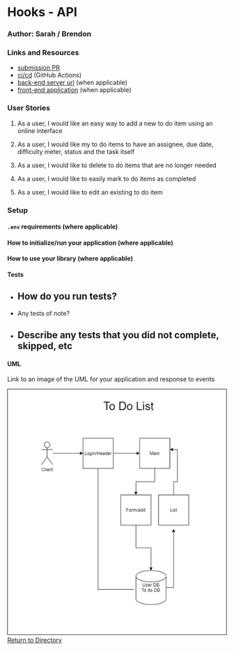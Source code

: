 # Hooks - API

### Author: Sarah / Brendon

### Links and Resources

- [submission PR]()
- [ci/cd]() (GitHub Actions)
- [back-end server url](http://xyz.com) (when applicable)
- [front-end application](http://xyz.com) (when applicable)

### User Stories

1. As a user, I would like an easy way to add a new to do item using an online interface

2. As a user, I would like my to do items to have an assignee, due date, difficulty meter, status and the task itself

3. As a user, I would like to delete to do items that are no longer needed

4. As a user, I would like to easily mark to do items as completed

5. As a user, I would like to edit an existing to do item



### Setup

#### `.env` requirements (where applicable)



#### How to initialize/run your application (where applicable)



#### How to use your library (where applicable)

#### Tests

- How do you run tests?
    - 
- Any tests of note?
- Describe any tests that you did not complete, skipped, etc
    - 

#### UML

Link to an image of the UML for your application and response to events

![UML](./hooks.png)
[Return to Directory](##Directory)